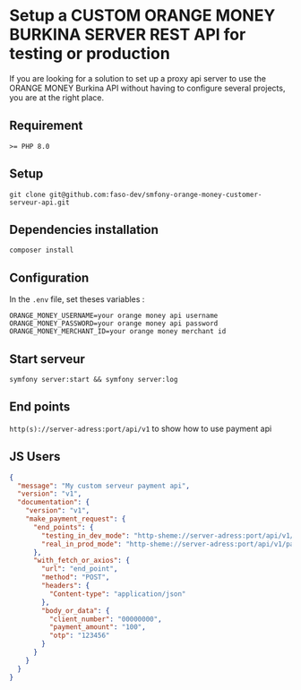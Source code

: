 # Setup a CUSTOM ORANGE MONEY BURKINA SERVER REST API for testing or production

If you are looking for a solution to set up a proxy api server to use the ORANGE MONEY Burkina API without having to configure several projects, you are at the right place.

## Requirement

`>= PHP 8.0`

## Setup

```shell
git clone git@github.com:faso-dev/smfony-orange-money-customer-serveur-api.git
```

## Dependencies installation

```shell
composer install
```

## Configuration

In the `.env` file, set theses variables :
```
ORANGE_MONEY_USERNAME=your orange money api username
ORANGE_MONEY_PASSWORD=your orange money api password
ORANGE_MONEY_MERCHANT_ID=your orange money merchant id
```

## Start serveur

```shell
symfony server:start && symfony server:log
```

## End points

`http(s)://server-adress:port/api/v1` to show how to use payment api

## JS Users
```json
{
  "message": "My custom serveur payment api",
  "version": "v1",
  "documentation": {
    "version": "v1",
    "make_payment_request": {
      "end_points": {
        "testing_in_dev_mode": "http-sheme://server-adress:port/api/v1/dev/pay",
        "real_in_prod_mode": "http-sheme://server-adress:port/api/v1/pay"
      },
      "with_fetch_or_axios": {
        "url": "end_point",
        "method": "POST",
        "headers": {
          "Content-type": "application/json"
        },
        "body_or_data": {
          "client_number": "00000000",
          "payment_amount": "100",
          "otp": "123456"
        }
      }
    }
  }
}
```
